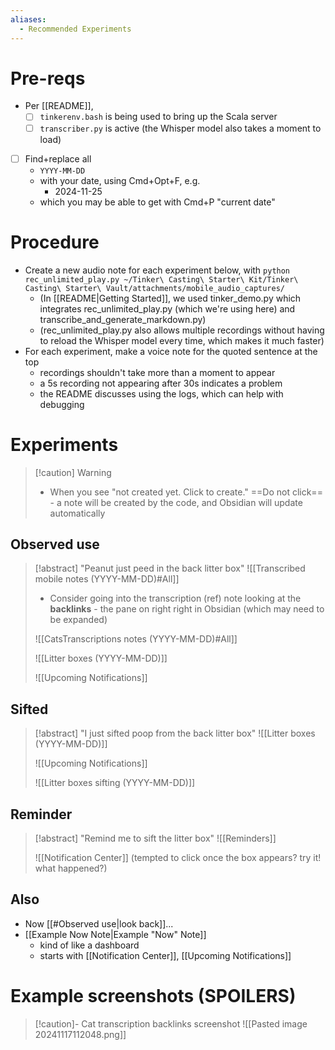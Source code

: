 ```yaml
---
aliases:
  - Recommended Experiments
---
```

# Pre-reqs

- Per [[README]],
	- [ ] `tinkerenv.bash` is being used to bring up the Scala server
	- [ ] `transcriber.py` is active (the Whisper model also takes a moment to load)
- [ ] Find+replace all
	- `YYYY-MM-DD`
	- with your date, using Cmd+Opt+F, e.g.
		- 2024-11-25
	- which you may be able to get with Cmd+P "current date"

# Procedure

- Create a new audio note for each experiment below, with `python rec_unlimited_play.py ~/Tinker\ Casting\ Starter\ Kit/Tinker\ Casting\ Starter\ Vault/attachments/mobile_audio_captures/`
	- (In [[README|Getting Started]], we used tinker_demo.py which integrates rec_unlimited_play.py (which we're using here) and transcribe_and_generate_markdown.py)
	- (rec_unlimited_play.py also allows multiple recordings without having to reload the Whisper model every time, which makes it much faster)
- For each experiment, make a voice note for the quoted sentence at the top
	- recordings shouldn't take more than a moment to appear
	- a 5s recording not appearing after 30s indicates a problem
	- the README discusses using the logs, which can help with debugging

# Experiments

> [!caution] Warning
> - When you see "not created yet. Click to create." ==Do not click== - a note will be created by the code, and Obsidian will update automatically

## Observed use

> [!abstract] "Peanut just peed in the back litter box"
> ![[Transcribed mobile notes (YYYY-MM-DD)#All]]
> - Consider going into the transcription (ref) note looking at the **backlinks** - the pane on right right in Obsidian (which may need to be expanded)
> 
> ![[CatsTranscriptions notes (YYYY-MM-DD)#All]]
> 
> ![[Litter boxes (YYYY-MM-DD)]]
> 
> ![[Upcoming Notifications]]

## Sifted

> [!abstract] "I just sifted poop from the back litter box"
> ![[Litter boxes (YYYY-MM-DD)]]
> 
> ![[Upcoming Notifications]]
> 
> ![[Litter boxes sifting (YYYY-MM-DD)]]

## Reminder

> [!abstract] "Remind me to sift the litter box"
> ![[Reminders]]
> 
> ![[Notification Center]]
> (tempted to click once the box appears? try it! what happened?)
> 

## Also

- Now [[#Observed use|look back]]...
- [[Example Now Note|Example "Now" Note]]
	- kind of like a dashboard
	- starts with [[Notification Center]], [[Upcoming Notifications]]

# Example screenshots (SPOILERS)

> [!caution]- Cat transcription backlinks screenshot
> ![[Pasted image 20241117112048.png]]

